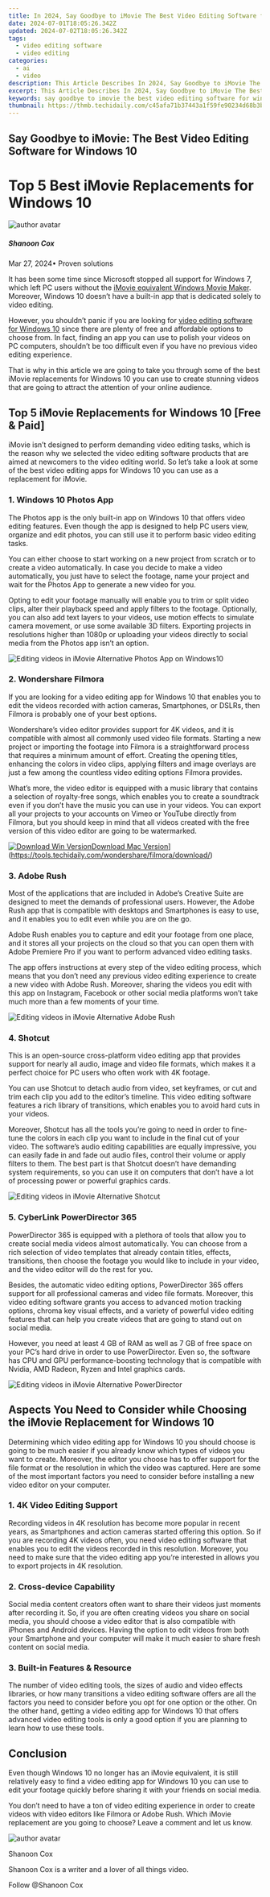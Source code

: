 ```yaml
---
title: In 2024, Say Goodbye to iMovie The Best Video Editing Software for Windows 10
date: 2024-07-01T18:05:26.342Z
updated: 2024-07-02T18:05:26.342Z
tags: 
  - video editing software
  - video editing
categories: 
  - ai
  - video
description: This Article Describes In 2024, Say Goodbye to iMovie The Best Video Editing Software for Windows 10
excerpt: This Article Describes In 2024, Say Goodbye to iMovie The Best Video Editing Software for Windows 10
keywords: say goodbye to imovie the best video editing software for windows 10,windows 10 video editing software the best imovie alternatives,best video editing software for windows 10 imovie equivalent,say goodbye to watermarks the best free video editing software,say goodbye to windows movie maker 10 free video editing tools,best video editing software for windows 10 imovie alternatives,say goodbye to imovie top windows video editing software
thumbnail: https://thmb.techidaily.com/c45afa71b37443a1f59fe90234d68b3b0e50e4c51b39e47e7a2ccf645d397043.PNG
---
```


## Say Goodbye to iMovie: The Best Video Editing Software for Windows 10

# Top 5 Best iMovie Replacements for Windows 10

![author avatar](https://images.wondershare.com/filmora/article-images/shannon-cox.jpg)

##### Shanoon Cox

 Mar 27, 2024• Proven solutions

It has been some time since Microsoft stopped all support for Windows 7, which left PC users without the [iMovie equivalent Windows Movie Maker](https://tools.techidaily.com/wondershare/filmora/download/). Moreover, Windows 10 doesn’t have a built-in app that is dedicated solely to video editing.

However, you shouldn’t panic if you are looking for [video editing software for Windows 10](https://tools.techidaily.com/wondershare/filmora/download/) since there are plenty of free and affordable options to choose from. In fact, finding an app you can use to polish your videos on PC computers, shouldn’t be too difficult even if you have no previous video editing experience.

That is why in this article we are going to take you through some of the best iMovie replacements for Windows 10 you can use to create stunning videos that are going to attract the attention of your online audience.

## Top 5 iMovie Replacements for Windows 10 \[Free & Paid\]

iMovie isn’t designed to perform demanding video editing tasks, which is the reason why we selected the video editing software products that are aimed at newcomers to the video editing world. So let’s take a look at some of the best video editing apps for Windows 10 you can use as a replacement for iMovie.

### 1\. Windows 10 Photos App

The Photos app is the only built-in app on Windows 10 that offers video editing features. Even though the app is designed to help PC users view, organize and edit photos, you can still use it to perform basic video editing tasks.

You can either choose to start working on a new project from scratch or to create a video automatically. In case you decide to make a video automatically, you just have to select the footage, name your project and wait for the Photos App to generate a new video for you.

Opting to edit your footage manually will enable you to trim or split video clips, alter their playback speed and apply filters to the footage. Optionally, you can also add text layers to your videos, use motion effects to simulate camera movement, or use some available 3D filters. Exporting projects in resolutions higher than 1080p or uploading your videos directly to social media from the Photos app isn’t an option.

![Editing videos in iMovie Alternative Photos App on Windows10](https://images.wondershare.com/filmora/article-images/windows10-automatic-created-video-with-photos-app.jpg)

### 2\. Wondershare Filmora

If you are looking for a video editing app for Windows 10 that enables you to edit the videos recorded with action cameras, Smartphones, or DSLRs, then Filmora is probably one of your best options.

Wondershare’s video editor provides support for 4K videos, and it is compatible with almost all commonly used video file formats. Starting a new project or importing the footage into Filmora is a straightforward process that requires a minimum amount of effort. Creating the opening titles, enhancing the colors in video clips, applying filters and image overlays are just a few among the countless video editing options Filmora provides.

What’s more, the video editor is equipped with a music library that contains a selection of royalty-free songs, which enables you to create a soundtrack even if you don’t have the music you can use in your videos. You can export all your projects to your accounts on Vimeo or YouTube directly from Filmora, but you should keep in mind that all videos created with the free version of this video editor are going to be watermarked.

[![Download Win Version](https://images.wondershare.com/filmora/guide/download-btn-win.jpg)](https://tools.techidaily.com/wondershare/filmora/download/)[Download Mac Version](https://images.wondershare.com/filmora/guide/download-btn-mac.jpg)](https://tools.techidaily.com/wondershare/filmora/download/)

### 3\. Adobe Rush

Most of the applications that are included in Adobe’s Creative Suite are designed to meet the demands of professional users. However, the Adobe Rush app that is compatible with desktops and Smartphones is easy to use, and it enables you to edit even while you are on the go.

Adobe Rush enables you to capture and edit your footage from one place, and it stores all your projects on the cloud so that you can open them with Adobe Premiere Pro if you want to perform advanced video editing tasks.

The app offers instructions at every step of the video editing process, which means that you don’t need any previous video editing experience to create a new video with Adobe Rush. Moreover, sharing the videos you edit with this app on Instagram, Facebook or other social media platforms won’t take much more than a few moments of your time.

![Editing videos in iMovie Alternative Adobe Rush](https://images.wondershare.com/filmora/article-images/filter-in-adobe-rush.png)

### 4\. Shotcut

This is an open-source cross-platform video editing app that provides support for nearly all audio, image and video file formats, which makes it a perfect choice for PC users who often work with 4K footage.

You can use Shotcut to detach audio from video, set keyframes, or cut and trim each clip you add to the editor’s timeline. This video editing software features a rich library of transitions, which enables you to avoid hard cuts in your videos.

Moreover, Shotcut has all the tools you’re going to need in order to fine-tune the colors in each clip you want to include in the final cut of your video. The software’s audio editing capabilities are equally impressive, you can easily fade in and fade out audio files, control their volume or apply filters to them. The best part is that Shotcut doesn’t have demanding system requirements, so you can use it on computers that don’t have a lot of processing power or powerful graphics cards.

![Editing videos in iMovie Alternative Shotcut](https://images.wondershare.com/filmora/article-images/shotcut.jpg)

### 5\. CyberLink PowerDirector 365

PowerDirector 365 is equipped with a plethora of tools that allow you to create social media videos almost automatically. You can choose from a rich selection of video templates that already contain titles, effects, transitions, then choose the footage you would like to include in your video, and the video editor will do the rest for you.

Besides, the automatic video editing options, PowerDirector 365 offers support for all professional cameras and video file formats. Moreover, this video editing software grants you access to advanced motion tracking options, chroma key visual effects, and a variety of powerful video editing features that can help you create videos that are going to stand out on social media.

However, you need at least 4 GB of RAM as well as 7 GB of free space on your PC’s hard drive in order to use PowerDirector. Even so, the software has CPU and GPU performance-boosting technology that is compatible with Nvidia, AMD Radeon, Ryzen and Intel graphics cards.

![Editing videos in iMovie Alternative  PowerDirector](https://images.wondershare.com/filmora/article-images/cyberlink-powerdirector-interface.jpg)

## Aspects You Need to Consider while Choosing the iMovie Replacement for Windows 10

Determining which video editing app for Windows 10 you should choose is going to be much easier if you already know which types of videos you want to create. Moreover, the editor you choose has to offer support for the file format or the resolution in which the video was captured. Here are some of the most important factors you need to consider before installing a new video editor on your computer.

### 1\. 4K Video Editing Support

Recording videos in 4K resolution has become more popular in recent years, as Smartphones and action cameras started offering this option. So if you are recording 4K videos often, you need video editing software that enables you to edit the videos recorded in this resolution. Moreover, you need to make sure that the video editing app you’re interested in allows you to export projects in 4K resolution.

### 2\. Cross-device Capability

Social media content creators often want to share their videos just moments after recording it. So, if you are often creating videos you share on social media, you should choose a video editor that is also compatible with iPhones and Android devices. Having the option to edit videos from both your Smartphone and your computer will make it much easier to share fresh content on social media.

### 3\. Built-in Features & Resource

The number of video editing tools, the sizes of audio and video effects libraries, or how many transitions a video editing software offers are all the factors you need to consider before you opt for one option or the other. On the other hand, getting a video editing app for Windows 10 that offers advanced video editing tools is only a good option if you are planning to learn how to use these tools.

## Conclusion

Even though Windows 10 no longer has an iMovie equivalent, it is still relatively easy to find a video editing app for Windows 10 you can use to edit your footage quickly before sharing it with your friends on social media.

You don’t need to have a ton of video editing experience in order to create videos with video editors like Filmora or Adobe Rush. Which iMovie replacement are you going to choose? Leave a comment and let us know.

![author avatar](https://images.wondershare.com/filmora/article-images/shannon-cox.jpg)

Shanoon Cox

Shanoon Cox is a writer and a lover of all things video.

Follow @Shanoon Cox



<ins class="adsbygoogle"
      style="display:block"
      data-ad-client="ca-pub-7571918770474297"
      data-ad-slot="8358498916"
      data-ad-format="auto"
      data-full-width-responsive="true"></ins>